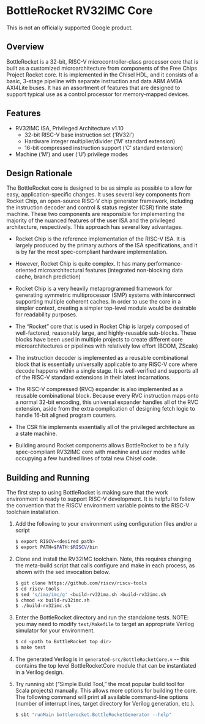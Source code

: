 # BottleRocket RV32IMC Core

This is not an officially supported Google product.

## Overview

BottleRocket is a 32-bit, RISC-V microcontroller-class processor core that is
built as a customized microarchitecture from components of the Free Chips
Project Rocket core. It is implemented in the Chisel HDL, and it consists of a
basic, 3-stage pipeline with separate instruction and data ARM AMBA AXI4Lite
buses. It has an assortment of features that are designed to support typical use
as a control processor for memory-mapped devices.

## Features

* RV32IMC ISA, Privileged Architecture v1.10
   * 32-bit RISC-V base instruction set (‘RV32I’)
   * Hardware integer multiplier/divider (‘M’ standard extension)
   * 16-bit compressed instruction support (‘C’ standard extension)
* Machine (‘M’) and user (‘U’) privilege modes

## Design Rationale

The BottleRocket core is designed to be as simple as possible to allow for easy,
application-specific changes. It uses several key components from Rocket Chip,
an open-source RISC-V chip generator framework, including the instruction
decoder and control & status register (CSR) finite state machine. These two
components are responsible for implementing the majority of the nuanced features
of the user ISA and the privileged architecture, respectively. This approach has
several key advantages.

* Rocket Chip is the reference implementation of the RISC-V ISA. It is largely
  produced by the primary authors of the ISA specifications, and it is by far
  the most spec-compliant hardware implementation.

* However, Rocket Chip is quite complex. It has many performance-oriented
  microarchitectural features (integrated non-blocking data cache, branch
  prediction)

* Rocket Chip is a very heavily metaprogrammed framework for generating
  symmetric multiprocessor (SMP) systems with interconnect supporting multiple
  coherent caches. In order to use the core in a simpler context, creating a
  simpler top-level module would be desirable for readability purposes.

* The “Rocket” core that is used in Rocket Chip is largely composed of
  well-factored, reasonably large, and highly-reusable sub-blocks. These blocks
  have been used in multiple projects to create different core microarchitectures
  or pipelines with relatively low effort (BOOM, ZScale)

* The instruction decoder is implemented as a reusable combinational block that
  is essentially universally applicable to any RISC-V core where decode happens
  within a single stage. It is well-verified and supports all of the RISC-V
  standard extensions in their latest incarnations.

* The RISC-V compressed (RVC) expander is also implemented as a reusable
  combinational block.  Because every RVC instruction maps onto a normal 32-bit
  encoding, this universal expander handles all of the RVC extension, aside from
  the extra complication of designing fetch logic to handle 16-bit aligned
  program counters.

* The CSR file implements essentially all of the privileged architecture as a
  state machine.

* Building around Rocket components allows BottleRocket to be a fully
  spec-compliant RV32IMC core with machine and user modes while occupying a few
  hundred lines of total new Chisel code.

## Building and Running

The first step to using BottleRocket is making sure that the work environment is
ready to support RISC-V development. It is helpful to follow the convention that
the RISCV environment variable points to the RISC-V toolchain installation.

1. Add the following to your environment using configuration files and/or a
   script

   ```bash
   $ export RISCV=<desired path>
   $ export PATH=$PATH:$RISCV/bin
   ```

2. Clone and install the RV32IMC toolchain. Note, this requires changing the
   meta-build script that calls configure and make in each process, as shown
   with the sed invocation below.

   ```bash
   $ git clone https://github.com/riscv/riscv-tools
   $ cd riscv-tools
   $ sed 's/ima/imc/g' <build-rv32ima.sh >build-rv32imc.sh
   $ chmod +x build-rv32imc.sh
   $ ./build-rv32imc.sh
   ```

3. Enter the BottleRocket directory and run the standalone tests. NOTE: you may
   need to modify `test/Makefile` to target an appropriate Verilog simulator for
   your environment.

   ```bash
   $ cd <path to BottleRocket top dir>
   $ make test
   ```

4. The generated Verilog is in `generated-src/BottleRocketCore.v` -- this
   contains the top level BottleRocketCore module that can be instantiated in a
   Verilog design.


5. Try running sbt (“Simple Build Tool,” the most popular build tool for Scala
   projects) manually. This allows more options for building the core. The
   following command will print all available command-line options (number of
   interrupt lines, target directory for Verilog generation, etc.).

   ```bash
   $ sbt "runMain bottlerocket.BottleRocketGenerator --help"
   ```
